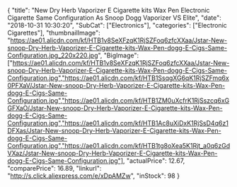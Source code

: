 {
	"title": "New Dry Herb Vaporizer E Cigarette kits Wax Pen Electronic Cigarette Same Configuration As Snoop Dogg Vaporizer VS Elite",
	"date": "2018-10-31 10:30:20",
	"SubCat": ["Electronics"],
	"categories": ["Electronic Cigarettes"],
	"thumbnailImage": "https://ae01.alicdn.com/kf/HTB1v8SeXFzqK1RjSZFoq6zfcXXaa/Jstar-New-snoop-Dry-Herb-Vaporizer-E-Cigarette-kits-Wax-Pen-dogg-E-Cigs-Same-Configuration.jpg_220x220.jpg",
	"BigImage": ["https://ae01.alicdn.com/kf/HTB1v8SeXFzqK1RjSZFoq6zfcXXaa/Jstar-New-snoop-Dry-Herb-Vaporizer-E-Cigarette-kits-Wax-Pen-dogg-E-Cigs-Same-Configuration.jpg","https://ae01.alicdn.com/kf/HTB1SsqgXG6qK1RjSZFmq6x0PFXaV/Jstar-New-snoop-Dry-Herb-Vaporizer-E-Cigarette-kits-Wax-Pen-dogg-E-Cigs-Same-Configuration.jpg","https://ae01.alicdn.com/kf/HTB1ZM0uXcfrK1RjSszcq6xGGFXaO/Jstar-New-snoop-Dry-Herb-Vaporizer-E-Cigarette-kits-Wax-Pen-dogg-E-Cigs-Same-Configuration.jpg","https://ae01.alicdn.com/kf/HTB1Ac8uXiDxK1RjSsD4q6z1DFXas/Jstar-New-snoop-Dry-Herb-Vaporizer-E-Cigarette-kits-Wax-Pen-dogg-E-Cigs-Same-Configuration.jpg","https://ae01.alicdn.com/kf/HTB1tg8oXea5K1Rjt_a0q6zGdVXaz/Jstar-New-snoop-Dry-Herb-Vaporizer-E-Cigarette-kits-Wax-Pen-dogg-E-Cigs-Same-Configuration.jpg"],
	"actualPrice": 12.67,
	"comparePrice": 16.89,
	"linkurl": "http://s.click.aliexpress.com/e/xDpAMZw",
	"inStock": 98
}
